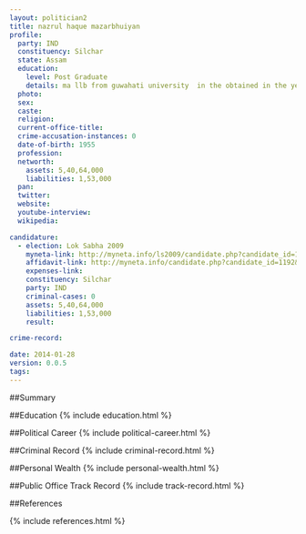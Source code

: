 ```yaml
---
layout: politician2
title: nazrul haque mazarbhuiyan
profile: 
  party: IND
  constituency: Silchar
  state: Assam
  education: 
    level: Post Graduate
    details: ma llb from guwahati university  in the obtained in the year 1979 & 1980 as a regular student of guwahati university
  photo: 
  sex: 
  caste: 
  religion: 
  current-office-title: 
  crime-accusation-instances: 0
  date-of-birth: 1955
  profession: 
  networth: 
    assets: 5,40,64,000
    liabilities: 1,53,000
  pan: 
  twitter: 
  website: 
  youtube-interview: 
  wikipedia: 

candidature: 
  - election: Lok Sabha 2009
    myneta-link: http://myneta.info/ls2009/candidate.php?candidate_id=1192
    affidavit-link: http://myneta.info/candidate.php?candidate_id=1192&scan=original
    expenses-link: 
    constituency: Silchar 
    party: IND
    criminal-cases: 0
    assets: 5,40,64,000
    liabilities: 1,53,000
    result:  

crime-record: 

date: 2014-01-28
version: 0.0.5
tags: 
---
```

##Summary


##Education
{% include education.html %}


##Political Career
{% include political-career.html %}


##Criminal Record
{% include criminal-record.html %}


##Personal Wealth
{% include personal-wealth.html %}


##Public Office Track Record
{% include track-record.html %}


##References


{% include references.html %}